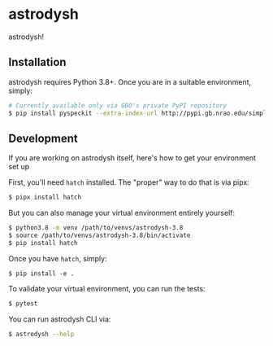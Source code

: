 # astrodysh

astrodysh!

## Installation

astrodysh requires Python 3.8+. Once you are in a suitable environment, simply:

```bash
# Currently available only via GBO's private PyPI repository
$ pip install pyspeckit --extra-index-url http://pypi.gb.nrao.edu/simple
```

## Development

If you are working on astrodysh itself, here's how to get your environment set up

First, you'll need `hatch` installed. The "proper" way to do that is via pipx:

```bash
$ pipx install hatch
```

But you can also manage your virtual environment entirely yourself:

```bash
$ python3.8 -m venv /path/to/venvs/astrodysh-3.8
$ source /path/to/venvs/astrodysh-3.8/bin/activate
$ pip install hatch
```

Once you have `hatch`, simply:

```
$ pip install -e .
```

To validate your virtual environment, you can run the tests:

```bash
$ pytest
```

You can run astrodysh CLI via:


```bash
$ astrodysh --help
```

